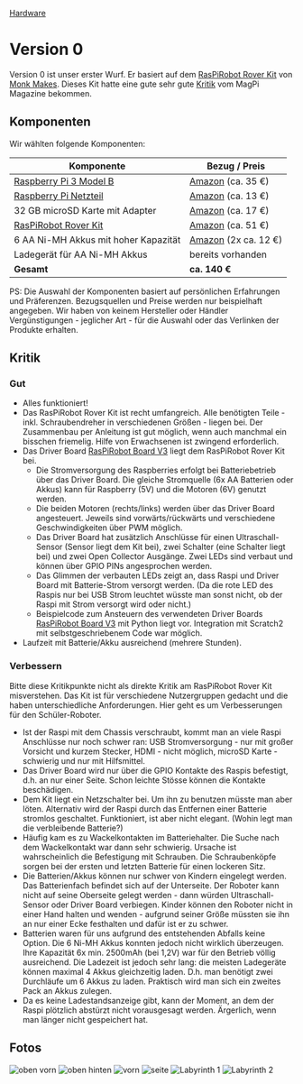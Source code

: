 [Hardware](..)

# Version 0

Version 0 ist unser erster Wurf. Er basiert auf dem [RasPiRobot Rover Kit](https://www.monkmakes.com/pi-rover/) von [Monk Makes](https://www.monkmakes.com/). Dieses Kit hatte eine gute sehr gute [Kritik](https://www.raspberrypi.org/magpi/raspirobot-rover-kit-review/) vom MagPi Magazine bekommen.

## Komponenten

Wir wählten folgende Komponenten:

Komponente | Bezug / Preis
-----------|------------
[Raspberry Pi 3 Model B](https://www.raspberrypi.org/products/raspberry-pi-3-model-b/) | [Amazon](https://www.amazon.de/gp/product/B01CD5VC92/) (ca. 35 €)
[Raspberry Pi Netzteil](https://www.raspberrypi.org/products/raspberry-pi-universal-power-supply/) | [Amazon](https://www.amazon.de/Raspberry-Offizielles-Pi-Netzteil-schwarz/dp/B01DP8O5A4/) (ca. 13 €)
32 GB microSD Karte mit Adapter | [Amazon](https://www.amazon.de/gp/product/B073JWXGNT/) (ca. 17 €)
[RasPiRobot Rover Kit](https://www.monkmakes.com/pi-rover/) | [Amazon](https://www.amazon.de/gp/product/B018Y8IMUE/) (ca. 51 €)
6 AA Ni-MH Akkus mit hoher Kapazität | [Amazon](https://www.amazon.de/gp/product/B00JVV8HRW/) (2x ca. 12 €)
Ladegerät für AA Ni-MH Akkus | bereits vorhanden
**Gesamt** | **ca. 140 €**

PS: Die Auswahl der Komponenten basiert auf persönlichen Erfahrungen und Präferenzen. Bezugsquellen und Preise werden nur beispielhaft angegeben. Wir haben von keinem Hersteller oder Händler Vergünstigungen - jeglicher Art - für die Auswahl oder das Verlinken der Produkte erhalten.

## Kritik

### Gut

* Alles funktioniert!
* Das RasPiRobot Rover Kit ist recht umfangreich. Alle benötigten Teile - inkl. Schraubendreher in verschiedenen Größen - liegen bei. Der Zusammenbau per Anleitung ist gut möglich, wenn auch manchmal ein bisschen friemelig. Hilfe von Erwachsenen ist zwingend erforderlich.
* Das Driver Board [RasPiRobot Board V3](https://www.monkmakes.com/rrb3/) liegt dem RasPiRobot Rover Kit bei.
  * Die Stromversorgung des Raspberries erfolgt bei Batteriebetrieb über das Driver Board. Die gleiche Stromquelle (6x AA Batterien oder Akkus) kann für Raspberry (5V) und die Motoren (6V) genutzt werden.
  * Die beiden Motoren (rechts/links) werden über das Driver Board angesteuert. Jeweils sind vorwärts/rückwärts und verschiedene Geschwindigkeiten über PWM möglich.
  * Das Driver Board hat zusätzlich Anschlüsse für einen Ultraschall-Sensor (Sensor liegt dem Kit bei), zwei Schalter (eine Schalter liegt bei) und zwei Open Collector Ausgänge. Zwei LEDs sind verbaut und können über GPIO PINs angesprochen werden.
  * Das Glimmen der verbauten LEDs zeigt an, dass Raspi und Driver Board mit Batterie-Strom versorgt werden. (Da die rote LED des Raspis nur bei USB Strom leuchtet wüsste man sonst nicht, ob der Raspi mit Strom versorgt wird oder nicht.)
  * Beispielcode zum Ansteuern des verwendeten Driver Boards [RasPiRobot Board V3](https://www.monkmakes.com/rrb3/) mit Python liegt vor. Integration mit Scratch2 mit selbstgeschriebenem Code war möglich.
* Laufzeit mit Batterie/Akku ausreichend (mehrere Stunden).

### Verbessern

Bitte diese Kritikpunkte nicht als direkte Kritik am RasPiRobot Rover Kit misverstehen. Das Kit ist für verschiedene Nutzergruppen gedacht und die haben unterschiedliche Anforderungen. Hier geht es um Verbesserungen für den Schüler-Roboter.

* Ist der Raspi mit dem Chassis verschraubt, kommt man an viele Raspi Anschlüsse nur noch schwer ran: USB Stromversorgung - nur mit großer Vorsicht und kurzem Stecker, HDMI - nicht möglich, microSD Karte - schwierig und nur mit Hilfsmittel.
* Das Driver Board wird nur über die GPIO Kontakte des Raspis befestigt, d.h. an nur einer Seite. Schon leichte Stösse können die Kontakte beschädigen. 
* Dem Kit liegt ein Netzschalter bei. Um ihn zu benutzen müsste man aber löten. Alternativ wird der Raspi durch das Entfernen einer Batterie stromlos geschaltet. Funktioniert, ist aber nicht elegant. (Wohin legt man die verbleibende Batterie?)
* Häufig kam es zu Wackelkontakten im Batteriehalter. Die Suche nach dem Wackelkontakt war dann sehr schwierig. Ursache ist wahrscheinlich die Befestigung mit Schrauben. Die Schraubenköpfe sorgen bei der ersten und letzten Batterie für einen lockeren Sitz.
* Die Batterien/Akkus können nur schwer von Kindern eingelegt werden. Das Batterienfach befindet sich auf der Unterseite. Der Roboter kann nicht auf seine Oberseite gelegt werden - dann würden Ultraschall-Sensor oder Driver Board verbiegen. Kinder können den Roboter nicht in einer Hand halten und wenden - aufgrund seiner Größe müssten sie ihn an nur einer Ecke festhalten und dafür ist er zu schwer.
* Batterien waren für uns aufgrund des entstehenden Abfalls keine Option. Die 6 Ni-MH Akkus konnten jedoch nicht wirklich überzeugen. Ihre Kapazität 6x min. 2500mAh (bei 1,2V) war für den Betrieb völlig ausreichend. Die Ladezeit ist jedoch sehr lang: die meisten Ladegeräte können maximal 4 Akkus gleichzeitig laden. D.h. man benötigt zwei Durchläufe um 6 Akkus zu laden. Praktisch wird man sich ein zweites Pack an Akkus zulegen.
* Da es keine Ladestandsanzeige gibt, kann der Moment, an dem der Raspi plötzlich abstürzt nicht vorausgesagt werden. Ärgerlich, wenn man länger nicht gespeichert hat.

## Fotos

![oben vorn](images/v0_top11.jpg)
![oben hinten](images/v0_top7.jpg)
![vorn](images/v0_12.jpg)
![seite](images/v0_9.jpg)
![Labyrinth 1](images/v0_labyrinth1.jpg)
![Labyrinth 2](images/v0_labyrinth1.jpg)
